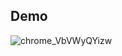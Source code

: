 ## Demo
![chrome_VbVWyQYizw](https://github.com/user-attachments/assets/622e1828-e1f8-4b9d-9602-f1e1cc2d956b)
